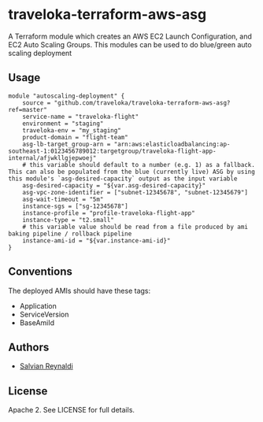 # traveloka-terraform-aws-asg
A Terraform module which creates an AWS EC2 Launch Configuration, and EC2 Auto Scaling Groups.
This modules can be used to do blue/green auto scaling deployment


## Usage
```hcl
module "autoscaling-deployment" {
    source = "github.com/traveloka/traveloka-terraform-aws-asg?ref=master"
    service-name = "traveloka-flight"
    environment = "staging"
    traveloka-env = "my_staging"
    product-domain = "flight-team"
    asg-lb-target_group-arn = "arn:aws:elasticloadbalancing:ap-southeast-1:0123456789012:targetgroup/traveloka-flight-app-internal/afjwkllgjepwoej"
    # this variable should default to a number (e.g. 1) as a fallback. This can also be populated from the blue (currently live) ASG by using this module's `asg-desired-capacity` output as the input variable
    asg-desired-capacity = "${var.asg-desired-capacity}"
    asg-vpc-zone-identifier = ["subnet-12345678", "subnet-12345679"]
    asg-wait-timeout = "5m"
    instance-sgs = ["sg-12345678"]
    instance-profile = "profile-traveloka-flight-app"
    instance-type = "t2.small"
    # this variable value should be read from a file produced by ami baking pipeline / rollback pipeline
    instance-ami-id = "${var.instance-ami-id}"
}

```

## Conventions
The deployed AMIs should have these tags:
  - Application
  - ServiceVersion
  - BaseAmiId

## Authors
  - [Salvian Reynaldi](https://github.com/salvianreynaldi)


## License

Apache 2. See LICENSE for full details.
